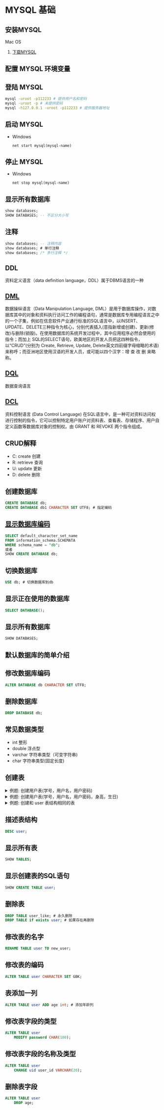 # MYSQL 基础

## 安装MYSQL
Mac OS
1. [下载MYSQL](https://dev.mysql.com/downloads/mysql/)

## 配置 MYSQL 环境变量

## 登陆 MYSQL
``` bash
mysql -uroot -p112233 # 提供用户名和密码
mysql -uroot -p # 未提供密码
mysql -h127.0.0.1 -uroot -p112233 # 提供服务器地址
```

## 启动 MYSQL
* Windows 
    ``` shell
    net start mysql(mysql-name)
    ```
## 停止 MYSQL
* Windows 
    ``` shell
    net stop mysql(mysql-name)
    ```

## 显示所有数据库
``` sql
show databases;
SHOW DATABASES; -- 不区分大小写
```

## 注释
``` sql
show databases; -- 注释内容
show databases; # 单行注释
show databases; /* 多行注释 */
```

## DDL
资料定义语言（data definition language，DDL）属于DBMS语言的一种

## [DML](https://zh.wikipedia.org/wiki/%E8%B3%87%E6%96%99%E6%93%8D%E7%B8%B1%E8%AA%9E%E8%A8%80)
数据操纵语言（Data Manipulation Language, DML）是用于数据库操作，对数据库其中的对象和资料执行访问工作的编程语句，通常是数据库专用编程语言之中的一个子集，例如在信息软件产业通行标准的SQL语言中，以INSERT、UPDATE、DELETE三种指令为核心，分别代表插入(意指新增或创建)、更新(修改)与删除(销毁)。在使用数据库的系统开发过程中，其中应用程序必然会使用的指令；而加上 SQL的SELECT语句，欧美地区的开发人员把这四种指令，以“CRUD”(分别为 Create, Retrieve, Update, Delete英文四前缀字母缩略的术语)来称呼；而亚洲地区使用汉语的开发人员，或可能以四个汉字：增 查 改 删 来略称。

## [DQL](https://en.wikipedia.org/wiki/Data_query_language)
数据查询语言


## [DCL](https://zh.wikipedia.org/wiki/%E8%B3%87%E6%96%99%E6%8E%A7%E5%88%B6%E8%AA%9E%E8%A8%80)
资料控制语言 (Data Control Language) 在SQL语言中，是一种可对资料访问权进行控制的指令，它可以控制特定用户账户对资料表、查看表、存储程序、用户自定义函数等数据库对象的控制权。由 GRANT 和 REVOKE 两个指令组成。

## CRUD解释
* C: create 创建
* R: retrieve 查询
* U: update 更新
* D: delete 删除

## 创建数据库
``` sql
CREATE DATABASE db;
CREATE DATABASE db1 CHARACTER SET UTF8; # 指定编码
```

## [显示数据库编码](https://stackoverflow.com/questions/1049728/how-do-i-see-what-character-set-a-mysql-database-table-column-is)
``` sql
SELECT default_character_set_name
FROM information_schema.SCHEMATA
WHERE schema_name = "db";
或者
SHOW CREATE DATABASE db;
```

## 切换数据库
``` sql
USE db; # 切换数据库到db
```

## 显示正在使用的数据库
``` sql
SELECT DATABASE();
```

## 显示所有数据库
``` sql
SHOW DATABASES;
```

## 默认数据库的简单介绍

## 修改数据库编码
``` sql
ALTER DATABASE db CHARACTER SET UTF8;
```

## 删除数据库
``` sql
DROP DATABASE db;
```

## 常见数据类型
* int 整形
* double 浮点型
* varchar 字符串类型（可变字符串)
* char 字符串类型(固定长度)

## 创建表
<details>
<summary>例题: 创建用户表(学号，用户名，用户密码)<br/>
</summary>

``` sql
CREATE TABLE user
(
    uid      int,
    username varchar(20),
    password varchar(20)
);
```
</details>

<details>
<summary>例题: 创建用户表(学号，用户名，用户密码，身高，生日)<br/>
</summary>

``` sql
CREATE TABLE user
(
    uid      int,
    username varchar(20),
    password varchar(20),
    height   double,
    birthday date
);
```
</details>

<details>
<summary>例题: 创建和 user 表结构相同的表<br/>
</summary>

``` sql
CREATE TABLE user_like like user;
```
</details>

## 描述表结构
``` sql
DESC user;
```

## 显示所有表
``` sql
SHOW TABLES;
```

## 显示创建表的SQL语句
``` sql
SHOW CREATE TABLE user;
```

## 删除表
``` sql
DROP TABLE user_like; # 永久删除
DROP TABLE if exists user; # 如果存在再删除
```

## 修改表的名字
``` sql
RENAME TABLE user TO new_user;
```

## 修改表的编码
``` sql
ALTER TABLE user CHARACTER SET GBK;
```

## 表添加一列
``` sql
ALTER TABLE user ADD age int; # 添加年龄列
```

## 修改表字段的类型
``` sql
ALTER TABLE user
    MODIFY password CHAR(100);
```

## 修改表字段的名称及类型
``` sql
ALTER TABLE user
    CHANGE uid user_id VARCHAR(20);
```

## 删除表字段
``` sql
ALTER TABLE user
    DROP age;
```